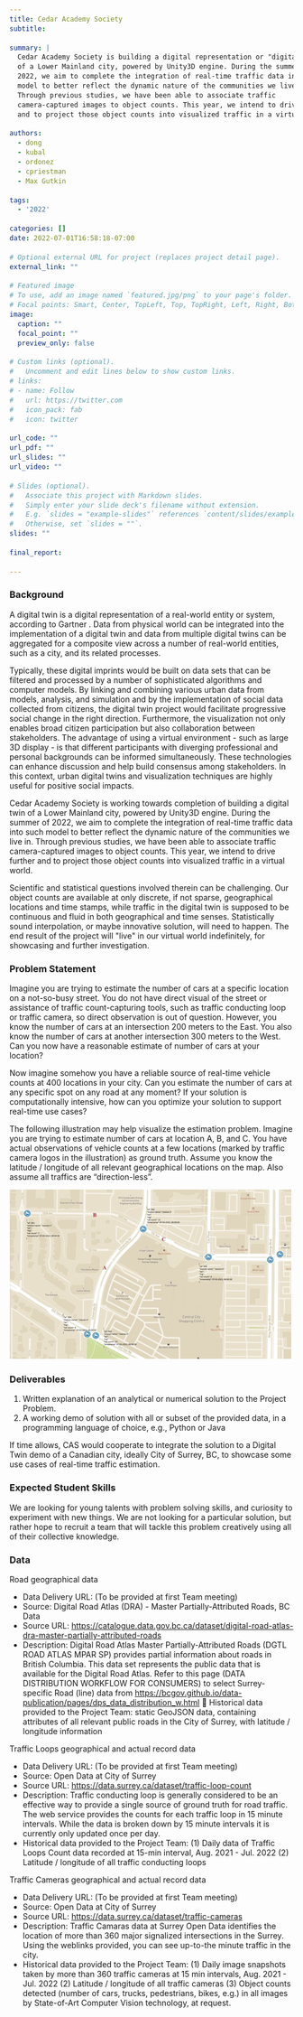 ```yaml
---
title: Cedar Academy Society
subtitle:

summary: |
  Cedar Academy Society is building a digital representation or "digital twin"
  of a Lower Mainland city, powered by Unity3D engine. During the summer of
  2022, we aim to complete the integration of real-time traffic data into such
  model to better reflect the dynamic nature of the communities we live in.
  Through previous studies, we have been able to associate traffic
  camera-captured images to object counts. This year, we intend to drive further
  and to project those object counts into visualized traffic in a virtual world.

authors:
  - dong
  - kubal
  - ordonez
  - cpriestman
  - Max Gutkin

tags:
  - '2022'

categories: []
date: 2022-07-01T16:58:18-07:00

# Optional external URL for project (replaces project detail page).
external_link: ""

# Featured image
# To use, add an image named `featured.jpg/png` to your page's folder.
# Focal points: Smart, Center, TopLeft, Top, TopRight, Left, Right, BottomLeft, Bottom, BottomRight.
image:
  caption: ""
  focal_point: ""
  preview_only: false

# Custom links (optional).
#   Uncomment and edit lines below to show custom links.
# links:
# - name: Follow
#   url: https://twitter.com
#   icon_pack: fab
#   icon: twitter

url_code: ""
url_pdf: ""
url_slides: ""
url_video: ""

# Slides (optional).
#   Associate this project with Markdown slides.
#   Simply enter your slide deck's filename without extension.
#   E.g. `slides = "example-slides"` references `content/slides/example-slides.md`.
#   Otherwise, set `slides = ""`.
slides: ""

final_report:

---
```

### Background 
A digital twin is a digital representation of a real-world entity or system,
according to Gartner . Data from physical world can be integrated into the
implementation of a digital twin and data from multiple digital twins can be
aggregated for a composite view across a number of real-world entities, such as
a city, and its related processes.

Typically, these digital imprints would be built on data sets that can be
filtered and processed by a number of sophisticated algorithms and computer
models. By linking and combining various urban data from models, analysis, and
simulation and by the implementation of social data collected from citizens,
the digital twin project would facilitate progressive social change in the
right direction. Furthermore, the visualization not only enables broad citizen
participation but also collaboration between stakeholders. The advantage of
using a virtual environment - such as large 3D display - is that different
participants with diverging professional and personal backgrounds can be
informed simultaneously. These technologies can enhance discussion and help
build consensus among stakeholders. In this context, urban digital twins and
visualization techniques are highly useful for positive social impacts. 

Cedar Academy Society is working towards completion of building a digital twin
of a Lower Mainland city, powered by Unity3D engine. During the summer of 2022,
we aim to complete the integration of real-time traffic data into such model to
better reflect the dynamic nature of the communities we live in. Through
previous studies, we have been able to associate traffic camera-captured images
to object counts. This year, we intend to drive further and to project those
object counts into visualized traffic in a virtual world.

Scientific and statistical questions involved therein can be challenging. Our
object counts are available at only discrete, if not sparse, geographical
locations and time stamps, while traffic in the digital twin is supposed to be
continuous and fluid in both geographical and time senses. Statistically sound
interpolation, or maybe innovative solution, will need to happen. The end
result of the project will "live" in our virtual world indefinitely, for
showcasing and further investigation.

### Problem Statement

Imagine you are trying to estimate the number of cars at a specific location on
a not-so-busy street. You do not have direct visual of the street or assistance
of traffic count-capturing tools, such as traffic conducting loop or traffic
camera, so direct observation is out of question. However, you know the number
of cars at an intersection 200 meters to the East. You also know the number of
cars at another intersection 300 meters to the West. Can you now have a
reasonable estimate of number of cars at your location? 

Now imagine somehow you have a reliable source of real-time vehicle counts at
400 locations in your city. Can you estimate the number of cars at any specific
spot on any road at any moment? If your solution is computationally intensive,
how can you optimize your solution to support real-time use cases? 

The following illustration may help visualize the estimation problem. Imagine
you are trying to estimate number of cars at location A, B, and C. You have
actual observations of vehicle counts at a few locations (marked by traffic
camera logos in the illustration) as ground truth. Assume you know the latitude
/ longitude of all relevant geographical locations on the map. Also assume all
traffics are “direction-less”. 

![](featured.png) 


### Deliverables
1. Written explanation of an analytical or numerical solution to the Project
Problem. 
1. A working demo of solution with all or subset of the provided data, in a
programming language of choice, e.g., Python or Java 

If time allows, CAS would cooperate to integrate the solution to a Digital Twin
demo of a Canadian city, ideally City of Surrey, BC, to showcase some use cases
of real-time traffic estimation.

### Expected Student Skills
We are looking for young talents with problem solving skills, and curiosity to
experiment with new things. We are not looking for a particular solution, but
rather hope to recruit a team that will tackle this problem creatively using
all of their collective knowledge. 

### Data

Road geographical data
  * Data Delivery URL: (To be provided at first Team meeting)
  * Source: Digital Road Atlas (DRA) - Master Partially-Attributed Roads, BC Data
  * Source URL: https://catalogue.data.gov.bc.ca/dataset/digital-road-atlas-dra-master-partially-attributed-roads
  * Description: Digital Road Atlas Master Partially-Attributed Roads (DGTL ROAD ATLAS MPAR SP) provides partial information about roads in British Columbia. This data set represents the public data that is available for the Digital Road Atlas. Refer to this page (DATA DISTRIBUTION WORKFLOW FOR CONSUMERS) to select Surrey-specific Road (line) data from https://bcgov.github.io/data-publication/pages/dps_data_distribution_w.html
	Historical data provided to the Project Team: static GeoJSON data, containing attributes of all relevant public roads in the City of Surrey, with latitude / longitude information


Traffic Loops geographical and actual record data
  * Data Delivery URL: (To be provided at first Team meeting)
  * Source: Open Data at City of Surrey
  * Source URL: https://data.surrey.ca/dataset/traffic-loop-count
  * Description: Traffic conducting loop is generally considered to be an
effective way to provide a single source of ground truth for road traffic. The
web service provides the counts for each traffic loop in 15 minute intervals.
While the data is broken down by 15 minute intervals it is currently only
updated once per day. 
  * Historical data provided to the Project Team: (1) Daily data of Traffic
Loops Count data recorded at 15-min interval, Aug. 2021 - Jul. 2022 (2)
Latitude / longitude of all traffic conducting loops 

Traffic Cameras geographical and actual record data
  * Data Delivery URL: (To be provided at first Team meeting)
  * Source: Open Data at City of Surrey
  * Source URL: https://data.surrey.ca/dataset/traffic-cameras
  * Description: Traffic Camaras data at Surrey Open Data identifies the location of more than 360 major signalized intersections in the Surrey. Using the weblinks provided, you can see up-to-the minute traffic in the city.
  * Historical data provided to the Project Team: (1) Daily image snapshots taken by more than 360 traffic cameras at 15 min intervals, Aug. 2021 - Jul. 2022 (2) Latitude / longitude of all traffic cameras (3) Object counts detected (number of cars, trucks, pedestrians, bikes, e.g.) in all images by State-of-Art Computer Vision technology, at request.  
